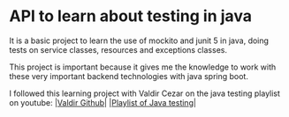 # API to learn about testing in java

It is a basic project to learn the use of mockito and junit 5 in java, doing tests on service classes, resources and exceptions classes.

This project is important because it gives me the knowledge to work with these very important backend technologies with java spring boot.

I followed this learning project with Valdir Cezar on the java testing playlist on youtube:
|[Valdir Github](https://github.com/ValdirCezar)| |[Playlist of Java testing](https://www.youtube.com/watch?v=1iIgKGTqg0Q&list=PLA8Qj9w4RGkWgyYa485pgf-VAoJgL4rW1&index=1)|
